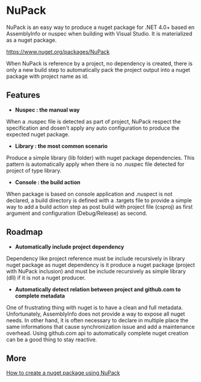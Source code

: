 # NuPack

NuPack is an easy way to produce a nuget package for .NET 4.0+ based en AssemblyInfo or nuspec when building with Visual Studio. It is materialized as a nuget package.

https://www.nuget.org/packages/NuPack

When NuPack is reference by a project, no dependency is created, there is only a new build step to automatically pack the project output into a nuget package with project name as id.

## Features
- **Nuspec : the manual way**

When a .nuspec file is detected as part of project, NuPack respect the specification and dosen't apply any auto configuration to produce the expected nuget package.

- **Library : the most common scenario**

Produce a simple library (lib folder) with nuget package dependencies. This pattern is automatically apply when there is no .nuspec file detected for project of type library.

- **Console : the build action**

When package is based on console application and .nuspect is not declared, a build directory is defined with a .targets file to provide a simple way to add a build action step as post build with project file (csproj) as first argument and configuration (Debug/Release) as second.

## Roadmap
- **Automatically include project dependency**

Dependency like project reference must be include recursively in library nuget package as nuget dependency is it produce a nuget package (project with NuPack inclusion) and must be include recursively as simple library (dll) if it is not a nuget producer.

- **Automatically detect relation between project and github.com to complete metadata**

One of frustrating thing with nuget is to have a clean and full metadata. Unfortunately, AssemblyInfo does not provide a way to expose all nuget needs. In other hand, it is often necessary to declare in multiple place the same informations that cause synchronization issue and add  a maintenance overhead. Using github.com api to automatically complete nuget creation can be a good thing to stay reactive.


## More
[How to create a nuget package using NuPack](https://www.codeproject.com/Tips/1190135/How-to-create-a-nuget-package-on-each-Visual-Studi)

